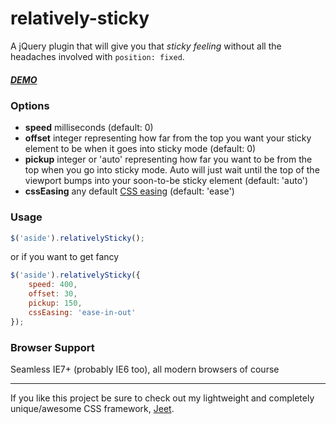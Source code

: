 relatively-sticky
=================

A jQuery plugin that will give you that *sticky feeling* without all the headaches involved with `position: fixed`.

##### [DEMO](http://jeetframework.com/)

### Options

- **speed** milliseconds (default: 0)
- **offset** integer representing how far from the top you want your sticky element to be when it goes into sticky mode (default: 0)
- **pickup** integer or 'auto' representing how far you want to be from the top when you go into sticky mode. Auto will just wait until the top of the viewport bumps into your soon-to-be sticky element (default: 'auto')
- **cssEasing** any default [CSS easing](https://developer.mozilla.org/en-US/docs/Web/CSS/transition-timing-function) (default: 'ease')

### Usage

```javascript
$('aside').relativelySticky();
```

or if you want to get fancy

```javascript
$('aside').relativelySticky({
    speed: 400,
    offset: 30,
    pickup: 150,
    cssEasing: 'ease-in-out'
});
```

### Browser Support

Seamless IE7+ (probably IE6 too), all modern browsers of course

---

If you like this project be sure to check out my lightweight and completely unique/awesome CSS framework, [Jeet](https://github.com/CorySimmons/jeet/).
